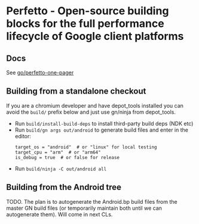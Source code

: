 # Perfetto - Open-source building blocks for the full performance lifecycle of Google client platforms

Docs
----
See [go/perfetto-one-pager](go/perfetto-one-pager)

Building from a standalone checkout
-----------------------------------

If you are a chromium developer and have depot_tools installed you can avoid
the `build/` prefix below and just use gn/ninja from depot_tools.

- Run `build/install-build-deps` to install third-party build deps (NDK etc)
- Run `build/gn args out/android` to generate build files and enter in the editor:
  ```
  target_os = "android"  # or "linux" for local testing
  target_cpu = "arm"  # or "arm64"
  is_debug = true  # or false for release
  ```
- Run `build/ninja -C out/android all`


Building from the Android tree
------------------------------
TODO. The plan is to autogenerate the Android.bp build files from the master
GN build files (or temporarily maintain both until we can autogenerate them).
Will come in next CLs.
